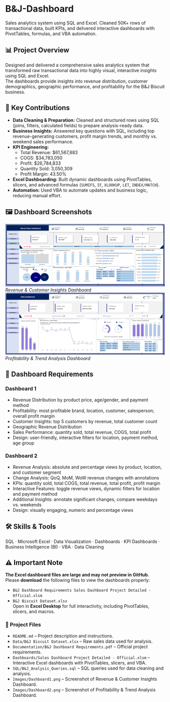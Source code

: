 # B&J-Dashboard
Sales analytics system using SQL and Excel. Cleaned 50K+ rows of transactional data, built KPIs, and delivered interactive dashboards with PivotTables, formulas, and VBA automation.

## 📊 Project Overview
Designed and delivered a comprehensive sales analytics system that transformed raw transactional data into highly visual, interactive insights using SQL and Excel.  
The dashboards provide insights into revenue distribution, customer demographics, geographic performance, and profitability for the B&J Biscuit business.

## 🔑 Key Contributions
- **Data Cleaning & Preparation:** Cleaned and structured rows using SQL (joins, filters, calculated fields) to prepare analysis-ready data.  
- **Business Insights:** Answered key questions with SQL, including top revenue-generating customers, profit margin trends, and monthly vs. weekend sales performance.  
- **KPI Engineering:**  
  - Total Revenue: $61,567,883  
  - COGS: $34,783,050  
  - Profit: $26,784,833  
  - Quantity Sold: 3,050,309  
  - Profit Margin: 43.50%  
- **Excel Dashboarding:** Built dynamic dashboards using PivotTables, slicers, and advanced formulas (`SUMIFS`, `IF`, `XLOOKUP`, `LET`, `INDEX/MATCH`).  
- **Automation:** Used VBA to automate updates and business logic, reducing manual effort.

## 🖼️ Dashboard Screenshots
![Dashboard 1](Images/Dashboard1.png)  
*Revenue & Customer Insights Dashboard*
![Dashboard 2](Images/Dashboard2.png)  
*Profitability & Trend Analysis Dashboard*


## 📌 Dashboard Requirements

### **Dashboard 1**
- Revenue Distribution by product price, age/gender, and payment method  
- Profitability: most profitable brand, location, customer, salesperson; overall profit margin  
- Customer Insights: top 5 customers by revenue, total customer count  
- Geographic Revenue Distribution  
- Sales Performance: quantity sold, total revenue, COGS, total profit  
- Design: user-friendly, interactive filters for location, payment method, age group  

### **Dashboard 2**
- Revenue Analysis: absolute and percentage views by product, location, and customer segment  
- Change Analysis: QoQ, MoM, WoW revenue changes with annotations  
- KPIs: quantity sold, total COGS, total revenue, total profit, profit margin  
- Interactive Features: toggle revenue views, dynamic filters for location and payment method  
- Additional Insights: annotate significant changes, compare weekdays vs. weekends  
- Design: visually engaging, numeric and percentage views  

## 🛠️ Skills & Tools
SQL · Microsoft Excel · Data Visualization · Dashboards · KPI Dashboards · Business Intelligence (BI) · VBA · Data Cleaning  

## ⚠️ Important Note
**The Excel dashboard files are large and may not preview in GitHub.**  
Please **download** the following files to view the dashboards properly:  
- `B&J Dashboard Requirements Sales Dashboard Project Detailed - Official.xlsm`  
- `B&J Biscuit Dataset.xlsx`  
Open in **Excel Desktop** for full interactivity, including PivotTables, slicers, and macros.

### 📂 Project Files
- `README.md` – Project description and instructions.
- `Data/B&J Biscuit Dataset.xlsx` – Raw sales data used for analysis.
- `Documentation/B&J Dashboard Requirements.pdf` – Official project requirements.
- `Dashboards/Sales Dashboard Project Detailed - Official.xlsm` – Interactive Excel dashboards with PivotTables, slicers, and VBA.
- `SQL/B&J_Analysis_Queries.sql` – SQL queries used for data cleaning and analysis.
- `Images/Dashboard1.png` – Screenshot of Revenue & Customer Insights Dashboard.
- `Images/Dashboard2.png` – Screenshot of Profitability & Trend Analysis Dashboard.

